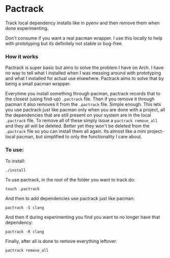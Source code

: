 # Pactrack

Track local dependency installs like in pyenv and then remove them when done experimenting.


Don't consume if you want a real pacman wrapper. I use this locally to help with prototyping but its definitely not stable or bug-free.


### How it works

Pactrack is super basic but aims to solve the problem I have on Arch. I have no way to tell what I installed when I was messing around with prototyping and what I installed for actual use elsewhere. Pactrack aims to solve that by being a small pacman wrapper.

Everytime you install something through pacman, pactrack records that to the closest (using find-up) `.pactrack` file. Then if you remove it through pacman it also removes it from the `.pactrack` file. Simple enough. This lets you use pactrack just like pacman only when you are done with a project, all the dependencies that are still present on your system are in the local `.pactrack` file. To remove all of these simply issue a `pactrack remove_all` and they all will be deleted. Better yet they won't be deleted from the `.pactrack` file so you can install them all again. Its almost like a mini project-local pacman, but simplified to only the functionality I care about.

### To use:

To install:
```
./install
```

To use pactrack, in the root of the folder you want to track do:

```
touch .pactrack
```

And then to add dependencies use pactrack just like pacman:

```
pactrack -S clang
```

And then if during experimenting you find you want to no longer have that dependency:

```
pactrack -R clang
```

Finally, after all is done to remove everything leftover.

```
pactrack remove_all
```
